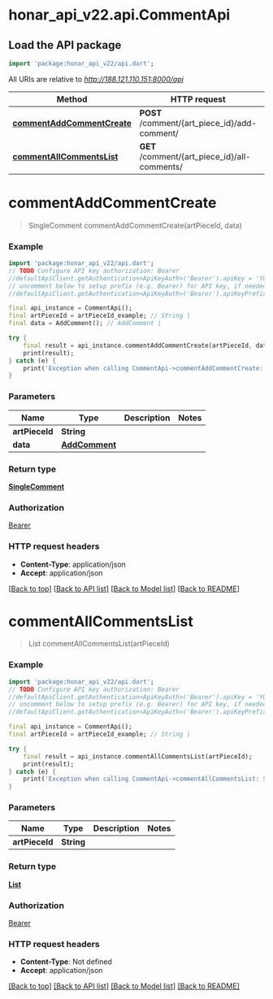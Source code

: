# honar_api_v22.api.CommentApi

## Load the API package
```dart
import 'package:honar_api_v22/api.dart';
```

All URIs are relative to *http://188.121.110.151:8000/api*

Method | HTTP request | Description
------------- | ------------- | -------------
[**commentAddCommentCreate**](CommentApi.md#commentaddcommentcreate) | **POST** /comment/{art_piece_id}/add-comment/ | 
[**commentAllCommentsList**](CommentApi.md#commentallcommentslist) | **GET** /comment/{art_piece_id}/all-comments/ | 


# **commentAddCommentCreate**
> SingleComment commentAddCommentCreate(artPieceId, data)



### Example
```dart
import 'package:honar_api_v22/api.dart';
// TODO Configure API key authorization: Bearer
//defaultApiClient.getAuthentication<ApiKeyAuth>('Bearer').apiKey = 'YOUR_API_KEY';
// uncomment below to setup prefix (e.g. Bearer) for API key, if needed
//defaultApiClient.getAuthentication<ApiKeyAuth>('Bearer').apiKeyPrefix = 'Bearer';

final api_instance = CommentApi();
final artPieceId = artPieceId_example; // String | 
final data = AddComment(); // AddComment | 

try {
    final result = api_instance.commentAddCommentCreate(artPieceId, data);
    print(result);
} catch (e) {
    print('Exception when calling CommentApi->commentAddCommentCreate: $e\n');
}
```

### Parameters

Name | Type | Description  | Notes
------------- | ------------- | ------------- | -------------
 **artPieceId** | **String**|  | 
 **data** | [**AddComment**](AddComment.md)|  | 

### Return type

[**SingleComment**](SingleComment.md)

### Authorization

[Bearer](../README.md#Bearer)

### HTTP request headers

 - **Content-Type**: application/json
 - **Accept**: application/json

[[Back to top]](#) [[Back to API list]](../README.md#documentation-for-api-endpoints) [[Back to Model list]](../README.md#documentation-for-models) [[Back to README]](../README.md)

# **commentAllCommentsList**
> List<Comments> commentAllCommentsList(artPieceId)



### Example
```dart
import 'package:honar_api_v22/api.dart';
// TODO Configure API key authorization: Bearer
//defaultApiClient.getAuthentication<ApiKeyAuth>('Bearer').apiKey = 'YOUR_API_KEY';
// uncomment below to setup prefix (e.g. Bearer) for API key, if needed
//defaultApiClient.getAuthentication<ApiKeyAuth>('Bearer').apiKeyPrefix = 'Bearer';

final api_instance = CommentApi();
final artPieceId = artPieceId_example; // String | 

try {
    final result = api_instance.commentAllCommentsList(artPieceId);
    print(result);
} catch (e) {
    print('Exception when calling CommentApi->commentAllCommentsList: $e\n');
}
```

### Parameters

Name | Type | Description  | Notes
------------- | ------------- | ------------- | -------------
 **artPieceId** | **String**|  | 

### Return type

[**List<Comments>**](Comments.md)

### Authorization

[Bearer](../README.md#Bearer)

### HTTP request headers

 - **Content-Type**: Not defined
 - **Accept**: application/json

[[Back to top]](#) [[Back to API list]](../README.md#documentation-for-api-endpoints) [[Back to Model list]](../README.md#documentation-for-models) [[Back to README]](../README.md)

